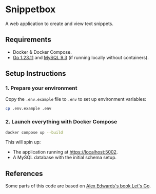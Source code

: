 # Snippetbox
A web application to create and view text snippets.

## Requirements
- Docker & Docker Compose.
- [Go 1.23.11](https://go.dev/doc/install) and [MySQL 9.3](https://www.mysql.com/downloads/) (if running locally without containers).

## Setup Instructions
### 1. Prepare your environment
Copy the `.env.example` file to `.env` to set up environment variables:
```sh
cp .env.example .env
```
### 2. Launch everything with Docker Compose
```bash
docker compose up --build
```
This will spin up:
- The application running at [https://localhost:5002](https://localhost:5002).
- A MySQL database with the initial schema setup.

## References
Some parts of this code are based on [Alex Edwards's book Let's Go](https://lets-go.alexedwards.net/).